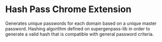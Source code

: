 # Hash Pass Chrome Extension
Generates unique passwords for each domain based on a unique master password. Hashing algorithm defined on supergenpass-lib in order to generate a valid hash that is compatible with general password criteria. 

